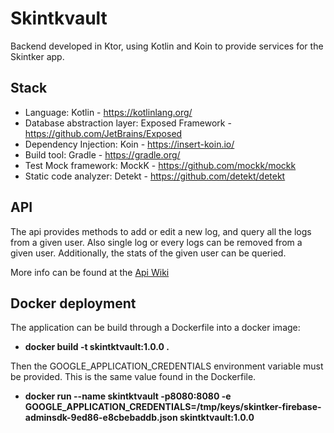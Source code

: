 # Skintkvault

Backend developed in Ktor, using Kotlin and Koin to provide services for the Skintker app.

## Stack
* Language: Kotlin - https://kotlinlang.org/
* Database abstraction layer: Exposed Framework - https://github.com/JetBrains/Exposed
* Dependency Injection: Koin - https://insert-koin.io/
* Build tool: Gradle - https://gradle.org/
* Test Mock framework: MockK - https://github.com/mockk/mockk
* Static code analyzer: Detekt - https://github.com/detekt/detekt
## API

The api provides methods to add or edit a new log, and query all the logs from a given user. Also single log or every logs can be removed from a given user.
Additionally, the stats of the given user can be queried.

More info can be found at the [Api Wiki](https://github.com/aloarte/skintkvault/wiki/API-Guide)

## Docker deployment
The application can be build through a Dockerfile into a docker image:
* **docker build -t skintktvault:1.0.0 .**

Then the GOOGLE_APPLICATION_CREDENTIALS environment variable must be provided. This is the same value found in the Dockerfile.
* **docker run --name skintktvault -p8080:8080 -e GOOGLE_APPLICATION_CREDENTIALS=/tmp/keys/skintker-firebase-adminsdk-9ed86-e8cbebaddb.json skintktvault:1.0.0**